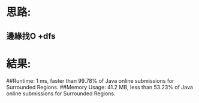 # 思路: 
##  邊緣找O +dfs
# 結果:
##Runtime: 1 ms, faster than 99.78% of Java online submissions for Surrounded Regions.
##Memory Usage: 41.2 MB, less than 53.23% of Java online submissions for Surrounded Regions.